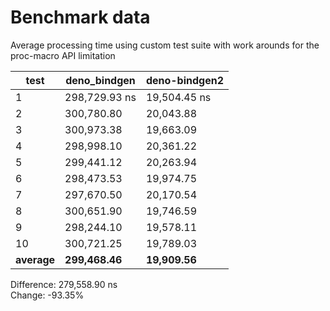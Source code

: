 # Benchmark data

Average processing time using custom test suite with work arounds for the proc-macro API limitation

| test | deno_bindgen | deno-bindgen2 |
|-|-|-|
|  1 | 298,729.93 ns | 19,504.45 ns |
|  2 | 300,780.80 | 20,043.88 |
|  3 | 300,973.38 | 19,663.09 |
|  4 | 298,998.10 | 20,361.22 |
|  5 | 299,441.12 | 20,263.94 |
|  6 | 298,473.53 | 19,974.75 |
|  7 | 297,670.50 | 20,170.54 |
|  8 | 300,651.90 | 19,746.59 |
|  9 | 298,244.10 | 19,578.11 |
| 10 | 300,721.25 | 19,789.03 |
| **average** | **299,468.46** | **19,909.56** |

Difference: 279,558.90 ns \
Change: -93.35%
